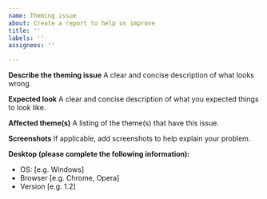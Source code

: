 ```yaml
---
name: Theming issue
about: Create a report to help us improve
title: ''
labels: ''
assignees: ''

---
```


**Describe the theming issue**
A clear and concise description of what looks wrong.

**Expected look**
A clear and concise description of what you expected things to look like.

**Affected theme(s)**
A listing of the theme(s) that have this issue.

**Screenshots**
If applicable, add screenshots to help explain your problem.

**Desktop (please complete the following information):**
 - OS: [e.g. Windows]
 - Browser [e.g. Chrome, Opera]
 - Version [e.g. 1.2]
